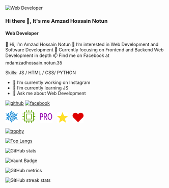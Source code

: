 ![Web Developer](https://avatars.githubusercontent.com/u/110979018?v=4)
### Hi there 👋, It's me Amzad Hossain Notun
#### Web Developer

👋 Hi, I’m Amzad Hossain Notun
👀 I’m interested in Web Development and Software Development
🌱 Currently focusing on Frontend and Backend Web Development in depth
📫 Find me on Facebook at mdamzadhossain.notun.35



Skills:  JS / HTML / CSS/ PYTHON 

- 🔭 I’m currently working on Instagram 
- 🌱 I’m currently learning JS 
- 💬 Ask me about Web Development 


[<img src='https://cdn.jsdelivr.net/npm/simple-icons@3.0.1/icons/github.svg' alt='github' height='40'>](https://github.com/AmzadHossainNotun)  [<img src='https://cdn.jsdelivr.net/npm/simple-icons@3.0.1/icons/facebook.svg' alt='facebook' height='40'>](https://www.facebook.com/mdamzadhossain.notun.35)  

<a href='https://archiveprogram.github.com/'><img src='https://raw.githubusercontent.com/acervenky/animated-github-badges/master/assets/acbadge.gif' width='40' height='40'></a> <a href='https://docs.github.com/en/developers'><img src='https://raw.githubusercontent.com/acervenky/animated-github-badges/master/assets/devbadge.gif' width='40' height='40'></a> <a href='https://github.com/pricing'><img src='https://raw.githubusercontent.com/acervenky/animated-github-badges/master/assets/pro.gif' width='40' height='40'></a> <a href='https://stars.github.com/'><img src='https://raw.githubusercontent.com/acervenky/animated-github-badges/master/assets/starbadge.gif' width='35' height='35'></a> <a href='https://docs.github.com/en/github/supporting-the-open-source-community-with-github-sponsors'><img src='https://raw.githubusercontent.com/acervenky/animated-github-badges/master/assets/sponsorbadge.gif' width='35' height='35'></a> 

[![trophy](https://github-profile-trophy.vercel.app/?username=AmzadHossainNotun)](https://github.com/ryo-ma/github-profile-trophy)

[![Top Langs](https://github-readme-stats.vercel.app/api/top-langs/?username=AmzadHossainNotun)](https://github.com/anuraghazra/github-readme-stats)

![GitHub stats](https://github-readme-stats.vercel.app/api?username=AmzadHossainNotun&show_icons=true&count_private=true)  

![Vaunt Badge](https://api.vaunt.dev/v1/github/entities/AmzadHossainNotun/contributions?format=svg&private=true)  

![GitHub metrics](https://metrics.lecoq.io/AmzadHossainNotun)  

![GitHub streak stats](https://streak-stats.demolab.com/?user=AmzadHossainNotun)  


